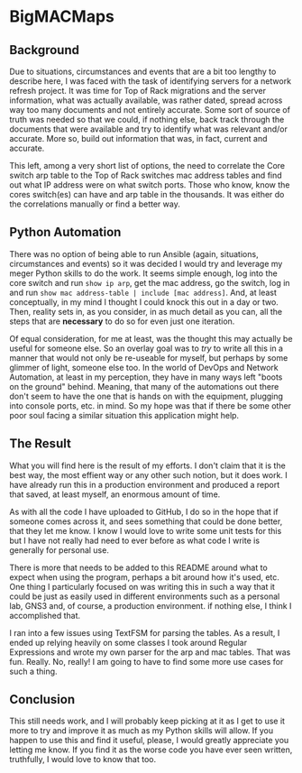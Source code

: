 # BigMACMaps

## Background

Due to situations, circumstances and events that are a bit too lengthy to describe here, I was faced with the task of identifying servers for a network refresh project.  It was time for Top of Rack migrations and the server information, what was actually available, was rather dated, spread across way too many documents and not entirely accurate. Some sort of source of truth was needed so that we could, if nothing else, back track through the documents that were available and try to identify what was relevant and/or accurate.  More so, build out information that was, in fact, current and accurate.

This left, among a very short list of options, the need to correlate the Core switch arp table to the Top of Rack switches mac address tables and find out what IP address were on what switch ports.  Those who know, know the cores switch(es) can have and arp table in the thousands.  It was either do the correlations manually or find a better way.

## Python Automation

There was no option of being able to run Ansible (again, situations, circumstances and events) so it was decided I would try and leverage my meger Python skills to do the work.  It seems simple enough, log into the core switch and run `show ip arp`, get the mac address, go the switch, log in and run `show mac address-table | include [mac address]`.  And, at least conceptually, in my mind I thought I could knock this out in a day or two.  Then, reality sets in, as you consider, in as much detail as you can, all the steps that are **necessary** to do so for even just one iteration.

Of equal consideration, for me at least, was the thought this may actually be useful for someone else.  So an overlay goal was to _try_ to write all this in a manner that would not only be re-useable for myself, but perhaps by some glimmer of light, someone else too.  In the world of DevOps and Network Automation, at least in my perception, they have in many ways left "boots on the ground" behind.  Meaning, that many of the automations out there don't seem to have the one that is hands on with the equipment, plugging into console ports, etc. in mind.  So my hope was that if there be some other poor soul facing a similar situation this application might help.

## The Result

What you will find here is the result of my efforts.  I don't claim that it is the best way, the most effient way or any other such notion, but it does work.  I have already run this in a production environment and produced a report that saved, at least myself, an enormous amount of time.

As with all the code I have uploaded to GitHub, I do so in the hope that if someone comes across it, and sees something that could be done better, that they let me know.  I know I would love to write some unit tests for this but I have not really had need to ever before as what code I write is generally for personal use.

There is more that needs to be added to this README around what to expect when using the program, perhaps a bit around how it's used, etc.  One thing I particularly focused on was writing this in such a way that it could be just as easily used in different environments such as a personal lab, GNS3 and, of course, a production environment.  if nothing else, I think I accomplished that.

I ran into a few issues using TextFSM for parsing the tables.  As a result, I ended up relying heavily on some classes I took around Regular Expressions and wrote my own parser for the arp and mac tables.  That was fun.  Really.  No, really!  I am going to have to find some more use cases for such a thing.

## Conclusion

This still needs work, and I will probably keep picking at it as I get to use it more to try and improve it as much as my Python skills will allow.  If you happen to use this and find it useful, please, I would greatly appreciate you letting me know.  If you find it as the worse code you have ever seen written, truthfully, I would love to know that too.